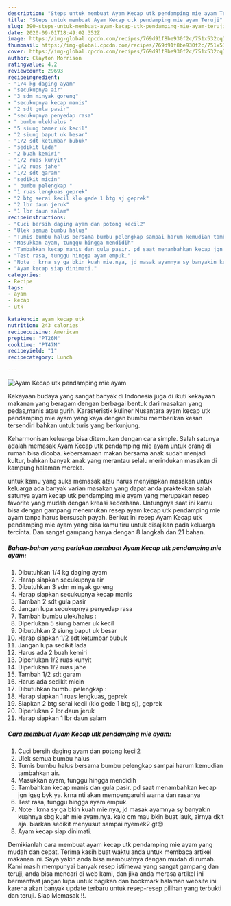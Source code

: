 ```yaml
---
description: "Steps untuk membuat Ayam Kecap utk pendamping mie ayam Teruji"
title: "Steps untuk membuat Ayam Kecap utk pendamping mie ayam Teruji"
slug: 390-steps-untuk-membuat-ayam-kecap-utk-pendamping-mie-ayam-teruji
date: 2020-09-01T18:49:02.352Z
image: https://img-global.cpcdn.com/recipes/769d91f8be930f2c/751x532cq70/ayam-kecap-utk-pendamping-mie-ayam-foto-resep-utama.jpg
thumbnail: https://img-global.cpcdn.com/recipes/769d91f8be930f2c/751x532cq70/ayam-kecap-utk-pendamping-mie-ayam-foto-resep-utama.jpg
cover: https://img-global.cpcdn.com/recipes/769d91f8be930f2c/751x532cq70/ayam-kecap-utk-pendamping-mie-ayam-foto-resep-utama.jpg
author: Clayton Morrison
ratingvalue: 4.2
reviewcount: 29693
recipeingredient:
- "1/4 kg daging ayam"
- "secukupnya air"
- "3 sdm minyak goreng"
- "secukupnya kecap manis"
- "2 sdt gula pasir"
- "secukupnya penyedap rasa"
- " bumbu ulekhalus "
- "5 siung bamer uk kecil"
- "2 siung baput uk besar"
- "1/2 sdt ketumbar bubuk"
- "sedikit lada"
- "2 buah kemiri"
- "1/2 ruas kunyit"
- "1/2 ruas jahe"
- "1/2 sdt garam"
- "sedikit micin"
- " bumbu pelengkap "
- "1 ruas lengkuas geprek"
- "2 btg serai kecil klo gede 1 btg sj geprek"
- "2 lbr daun jeruk"
- "1 lbr daun salam"
recipeinstructions:
- "Cuci bersih daging ayam dan potong kecil2"
- "Ulek semua bumbu halus"
- "Tumis bumbu halus bersama bumbu pelengkap sampai harum kemudian tambahkan air."
- "Masukkan ayam, tunggu hingga mendidih"
- "Tambahkan kecap manis dan gula pasir. pd saat menambahkan kecap jgn lgsg byk ya. krna nti akan mempengaruhi warna dan rasanya"
- "Test rasa, tunggu hingga ayam empuk."
- "Note : krna sy ga bkin kuah mie.nya, jd masak ayamnya sy banyakin kuahnya sbg kuah mie ayam.nya. kalo cm mau bkin buat lauk, airnya dkit aja. biarkan sedikit menyusut sampai nyemek2 gt😊"
- "Ayam kecap siap dinimati."
categories:
- Recipe
tags:
- ayam
- kecap
- utk

katakunci: ayam kecap utk 
nutrition: 243 calories
recipecuisine: American
preptime: "PT26M"
cooktime: "PT47M"
recipeyield: "1"
recipecategory: Lunch

---
```



![Ayam Kecap utk pendamping mie ayam](https://img-global.cpcdn.com/recipes/769d91f8be930f2c/751x532cq70/ayam-kecap-utk-pendamping-mie-ayam-foto-resep-utama.jpg)

Kekayaan budaya yang sangat banyak di Indonesia juga di ikuti kekayaan makanan yang beragam dengan berbagai bentuk dari masakan yang pedas,manis atau gurih. Karasteristik kuliner Nusantara ayam kecap utk pendamping mie ayam yang kaya dengan bumbu memberikan kesan tersendiri bahkan untuk turis yang berkunjung.


Keharmonisan keluarga bisa ditemukan dengan cara simple. Salah satunya adalah memasak Ayam Kecap utk pendamping mie ayam untuk orang di rumah bisa dicoba. kebersamaan makan bersama anak sudah menjadi kultur, bahkan banyak anak yang merantau selalu merindukan masakan di kampung halaman mereka.



untuk kamu yang suka memasak atau harus menyiapkan masakan untuk keluarga ada banyak varian masakan yang dapat anda praktekkan salah satunya ayam kecap utk pendamping mie ayam yang merupakan resep favorite yang mudah dengan kreasi sederhana. Untungnya saat ini kamu bisa dengan gampang menemukan resep ayam kecap utk pendamping mie ayam tanpa harus bersusah payah.
Berikut ini resep Ayam Kecap utk pendamping mie ayam yang bisa kamu tiru untuk disajikan pada keluarga tercinta. Dan sangat gampang hanya dengan 8 langkah dan 21 bahan.


<!--inarticleads1-->

##### Bahan-bahan yang perlukan membuat Ayam Kecap utk pendamping mie ayam:

1. Dibutuhkan 1/4 kg daging ayam
1. Harap siapkan secukupnya air
1. Dibutuhkan 3 sdm minyak goreng
1. Harap siapkan secukupnya kecap manis
1. Tambah 2 sdt gula pasir
1. Jangan lupa secukupnya penyedap rasa
1. Tambah  bumbu ulek/halus :
1. Diperlukan 5 siung bamer uk kecil
1. Dibutuhkan 2 siung baput uk besar
1. Harap siapkan 1/2 sdt ketumbar bubuk
1. Jangan lupa sedikit lada
1. Harus ada 2 buah kemiri
1. Diperlukan 1/2 ruas kunyit
1. Diperlukan 1/2 ruas jahe
1. Tambah 1/2 sdt garam
1. Harus ada sedikit micin
1. Dibutuhkan  bumbu pelengkap :
1. Harap siapkan 1 ruas lengkuas, geprek
1. Siapkan 2 btg serai kecil (klo gede 1 btg sj), geprek
1. Diperlukan 2 lbr daun jeruk
1. Harap siapkan 1 lbr daun salam




<!--inarticleads2-->

##### Cara membuat  Ayam Kecap utk pendamping mie ayam:

1. Cuci bersih daging ayam dan potong kecil2
1. Ulek semua bumbu halus
1. Tumis bumbu halus bersama bumbu pelengkap sampai harum kemudian tambahkan air.
1. Masukkan ayam, tunggu hingga mendidih
1. Tambahkan kecap manis dan gula pasir. pd saat menambahkan kecap jgn lgsg byk ya. krna nti akan mempengaruhi warna dan rasanya
1. Test rasa, tunggu hingga ayam empuk.
1. Note : krna sy ga bkin kuah mie.nya, jd masak ayamnya sy banyakin kuahnya sbg kuah mie ayam.nya. kalo cm mau bkin buat lauk, airnya dkit aja. biarkan sedikit menyusut sampai nyemek2 gt😊
1. Ayam kecap siap dinimati.




Demikianlah cara membuat ayam kecap utk pendamping mie ayam yang mudah dan cepat. Terima kasih buat waktu anda untuk membaca artikel makanan ini. Saya yakin anda bisa membuatnya dengan mudah di rumah. Kami masih mempunyai banyak resep istimewa yang sangat gampang dan teruji, anda bisa mencari di web kami, dan jika anda merasa artikel ini bermanfaat jangan lupa untuk bagikan dan bookmark halaman website ini karena akan banyak update terbaru untuk resep-resep pilihan yang terbukti dan teruji. Siap Memasak !!. 
